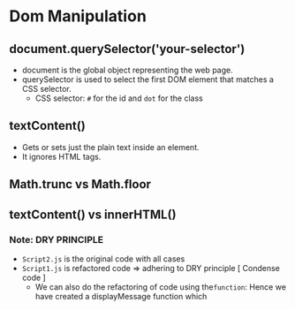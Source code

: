 # Dom Manipulation

## document.querySelector('your-selector')

- document is the global object representing the web page.
- querySelector is used to select the first DOM element that matches a CSS selector.
  - CSS selector: `#` for the id and `dot` for the class

## textContent()

- Gets or sets just the plain text inside an element.
- It ignores HTML tags.

## Math.trunc vs Math.floor

## textContent() vs innerHTML()

### Note: DRY PRINCIPLE

- `Script2.js` is the original code with all cases
- `Script1.js` is refactored code => adhering to DRY principle [ Condense code ]
  - We can also do the refactoring of code using the`function`: Hence we have created a displayMessage function which
